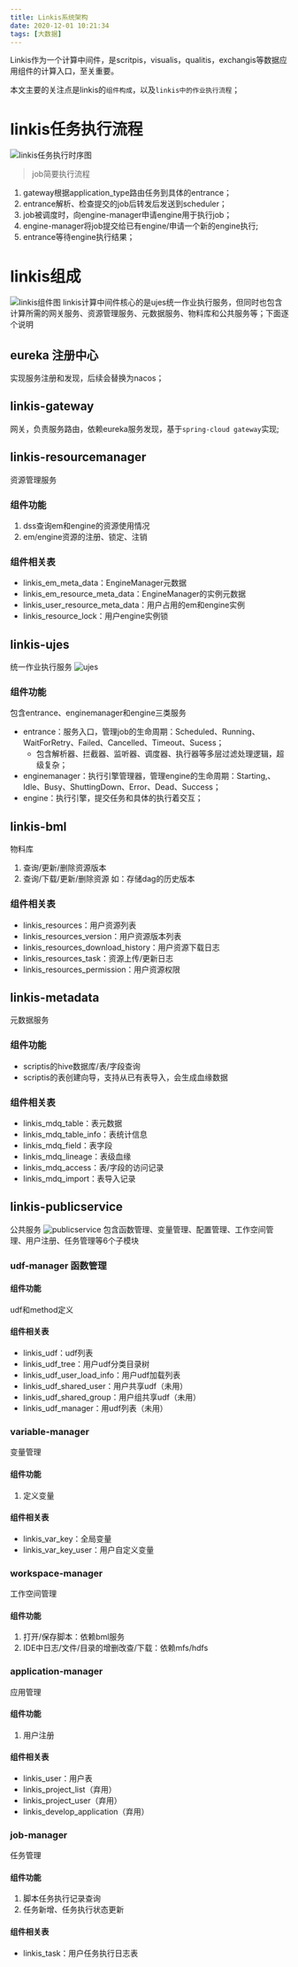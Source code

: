 ```yaml
---
title: Linkis系统架构
date: 2020-12-01 10:21:34
tags: [大数据]
---
```


Linkis作为一个计算中间件，是scritpis，visualis，qualitis，exchangis等数据应用组件的计算入口，至关重要。

本文主要的关注点是linkis的`组件构成`，以及`linkis中的作业执行流程`；
<!-- more -->  

# linkis任务执行流程
![linkis任务执行时序图](linkis-ujes-sequence.png)
>job简要执行流程
1. gateway根据application_type路由任务到具体的entrance；
2. entrance解析、检查提交的job后转发后发送到scheduler；
3. job被调度时，向engine-manager申请engine用于执行job；
4. engine-manager将job提交给已有engine/申请一个新的engine执行;
5. entrance等待engine执行结果；

# linkis组成
![linkis组件图](linkis-component.png)
linkis计算中间件核心的是ujes统一作业执行服务，但同时也包含计算所需的网关服务、资源管理服务、元数据服务、物料库和公共服务等；下面逐个说明

## eureka 注册中心
实现服务注册和发现，后续会替换为nacos；

## linkis-gateway 
网关，负责服务路由，依赖eureka服务发现，基于`spring-cloud gateway`实现;

## linkis-resourcemanager 
资源管理服务
### 组件功能
1. dss查询em和engine的资源使用情况
2. em/engine资源的注册、锁定、注销

### 组件相关表
* linkis_em_meta_data：EngineManager元数据
* linkis_em_resource_meta_data：EngineManager的实例元数据
* linkis_user_resource_meta_data：用户占用的em和engine实例
* linkis_resource_lock：用户engine实例锁

## linkis-ujes 
统一作业执行服务
![ujes](linkis-ujes.jpg)
### 组件功能
包含entrance、enginemanager和engine三类服务
* entrance：服务入口，管理job的生命周期：Scheduled、Running、WaitForRetry、Failed、Cancelled、Timeout、Sucess；
  * 包含解析器、拦截器、监听器、调度器、执行器等多层过滤处理逻辑，超级复杂；
* enginemanager：执行引擎管理器，管理engine的生命周期：Starting,、Idle、Busy、ShuttingDown、Error、Dead、Success；
* engine：执行引擎，提交任务和具体的执行着交互；

## linkis-bml 
物料库
1. 查询/更新/删除资源版本
2. 查询/下载/更新/删除资源
如：存储dag的历史版本

### 组件相关表
* linkis_resources：用户资源列表
* linkis_resources_version：用户资源版本列表
* linkis_resources_download_history：用户资源下载日志
* linkis_resources_task：资源上传/更新日志
* linkis_resources_permission：用户资源权限

## linkis-metadata 
元数据服务
### 组件功能
* scriptis的hive数据库/表/字段查询
* scriptis的表创建向导，支持从已有表导入，会生成血缘数据

### 组件相关表
* linkis_mdq_table：表元数据
* linkis_mdq_table_info：表统计信息
* linkis_mdq_field：表字段
* linkis_mdq_lineage：表级血缘
* linkis_mdq_access：表/字段的访问记录
* linkis_mdq_import：表导入记录

## linkis-publicservice 
公共服务
![publicservice](linkis-publicservice.jpg)
包含函数管理、变量管理、配置管理、工作空间管理、用户注册、任务管理等6个子模块

### udf-manager 函数管理
#### 组件功能
udf和method定义
#### 组件相关表
* linkis_udf：udf列表
* linkis_udf_tree：用户udf分类目录树
* linkis_udf_user_load_info：用户udf加载列表
* linkis_udf_shared_user：用户共享udf（未用）
* linkis_udf_shared_group：用户组共享udf（未用）
* linkis_udf_manager：用udf列表（未用）

### variable-manager 
变量管理
#### 组件功能
1. 定义变量

#### 组件相关表
* linkis_var_key：全局变量
* linkis_var_key_user：用户自定义变量

### workspace-manager 
工作空间管理
#### 组件功能
1. 打开/保存脚本：依赖bml服务
2. IDE中日志/文件/目录的增删改查/下载：依赖mfs/hdfs

### application-manager 
应用管理
#### 组件功能
1. 用户注册

#### 组件相关表
* linkis_user：用户表
* linkis_project_list（弃用）
* linkis_project_user（弃用）
* linkis_develop_application（弃用）

### job-manager 
任务管理
#### 组件功能
1. 脚本任务执行记录查询
2. 任务新增、任务执行状态更新

#### 组件相关表
* linkis_task：用户任务执行日志表